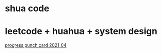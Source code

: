 # shua code
# leetcode + huahua + system design

[progress punch card 2021_04](https://docs.google.com/spreadsheets/d/109FZHN10Pag1prAitBTr2t-8i3KSwEASUrA22lKh9yI/edit?usp=sharing)
